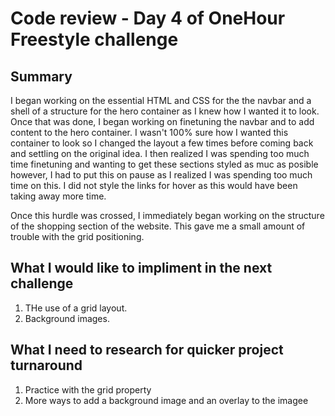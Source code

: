 # Code review - Day 4 of OneHour Freestyle challenge

## Summary

I began working on the essential HTML and CSS for the the navbar and a shell of a structure for the hero container as I knew how I wanted it to look. Once that was done, I began working on finetuning the navbar and to add content to the hero container. I wasn't 100% sure how I wanted this container to look so I changed the layout a few times before coming back and settling on the original idea. I then realized I was spending too much time finetuning and wanting to get these sections styled as muc as posible however, I had to put this on pause as I realized I was spending too much time on this. I did not style the links for hover as this would have been taking away more time.

Once this hurdle was crossed, I immediately began working on the structure of the shopping section of the website. This gave me a small amount of trouble with the grid positioning.

## What I would like to impliment in the next challenge

1. THe use of a grid layout.
2. Background images.

## What I need to research for quicker project turnaround

1. Practice with the grid property
2. More ways to add a background image and an overlay to the imagee
